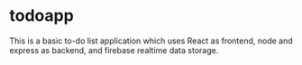 # todoapp
This is a basic to-do list application which uses React as frontend, node and express as backend, and firebase realtime data storage.
